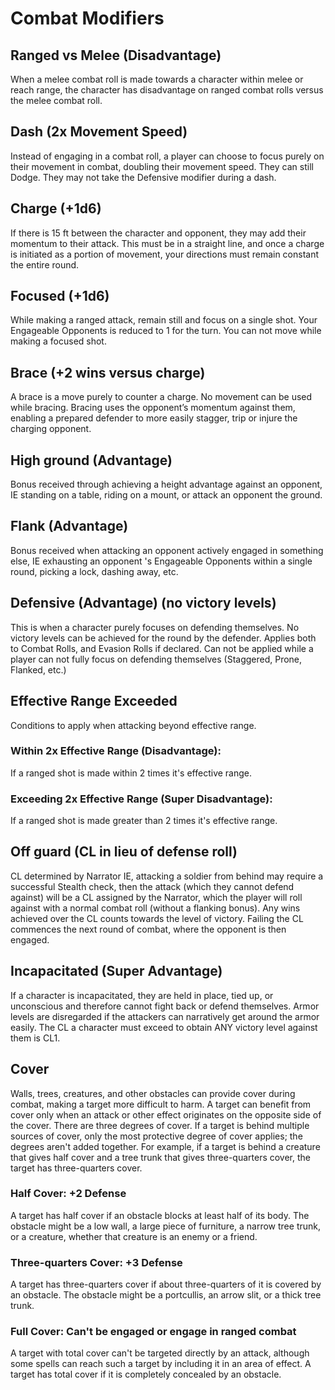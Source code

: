 # Combat Modifiers

## Ranged vs Melee (Disadvantage)

When a melee combat roll is made towards a character within melee or reach range, the character has disadvantage on ranged combat rolls versus the melee combat roll.

## Dash (2x Movement Speed)

Instead of engaging in a combat roll, a player can choose to focus purely on their movement  in combat, doubling their movement speed. They can still Dodge. They may not take the Defensive modifier during a dash.

## Charge (+1d6)

If there is 15 ft between the character and opponent, they may add their momentum to their attack. This must be in a straight line, and once a charge is initiated as a portion of movement, your directions must remain constant the entire round.

## Focused (+1d6)

While making a ranged attack, remain still and  focus on a single shot. Your Engageable Opponents is reduced to 1 for the turn. You can not move while making a focused shot.

## Brace (+2 wins versus charge)

A brace is a move purely to counter a charge. No movement can be used while bracing. Bracing uses the opponent’s momentum against them, enabling a prepared defender to more easily stagger, trip or injure the charging opponent.

## High ground (Advantage)

Bonus received through achieving a height advantage against an opponent, IE standing on a table, riding on a mount, or attack an opponent the ground.

## Flank (Advantage)

Bonus received when attacking an opponent actively engaged in something else, IE exhausting an opponent 's Engageable Opponents within a single round, picking a lock, dashing away, etc.

## Defensive (Advantage) (no victory levels)

This is when a character purely focuses on defending themselves. No victory levels can be achieved for the round by the defender. Applies both to Combat Rolls, and Evasion Rolls if declared. Can not be applied while a player can not fully focus on defending themselves (Staggered, Prone, Flanked, etc.)

## Effective Range Exceeded

Conditions to apply when attacking beyond effective range.

### Within 2x Effective Range (Disadvantage):

If a ranged shot is made within 2 times it's effective range.

### Exceeding 2x Effective Range (Super Disadvantage):

If a ranged shot is made greater than 2 times it's effective range.

## Off guard (CL in lieu of defense roll)

CL determined by Narrator IE, attacking a soldier from behind may require a successful Stealth check, then the attack (which they cannot defend against) will be a CL assigned by the Narrator, which the player will roll against with a normal combat roll (without a flanking bonus). Any wins achieved over the CL counts towards the level of victory. Failing the CL commences the next round of combat, where the opponent is then engaged.

## Incapacitated (Super Advantage)

If a character is incapacitated, they are held in place, tied up, or unconscious and therefore cannot fight back or defend themselves. Armor levels are disregarded if the attackers can narratively get around the armor easily. The CL a character must exceed to obtain ANY victory level against them is CL1.

## Cover

Walls, trees, creatures, and other obstacles can provide cover during combat, making a target more difficult to harm. A target can benefit from cover only when an attack or other effect originates on the opposite side of the cover.
There are three degrees of cover. If a target is behind multiple sources of cover, only the most protective degree of cover applies; the degrees aren't added together. For example, if a target is behind a creature that gives half cover and a tree trunk that gives three-quarters cover, the target has three-quarters cover.

### Half Cover: +2 Defense

A target has half cover if an obstacle blocks at least half of its body. The obstacle might be a low wall, a large piece of furniture, a narrow tree trunk, or a creature, whether that creature is an enemy or a friend.

### Three-quarters Cover: +3 Defense

A target has three-quarters cover if about three-quarters of it is covered by an obstacle. The obstacle might be a portcullis, an arrow slit, or a thick tree trunk.

### Full Cover: Can't be engaged or engage in ranged combat

A target with total cover can't be targeted directly by an attack, although some spells can reach such a target by including it in an area of effect. A target has total cover if it is completely concealed by an obstacle.
